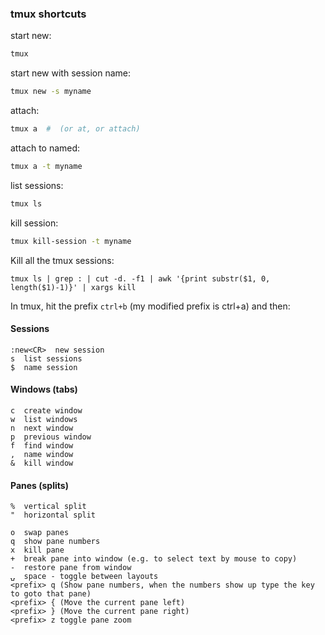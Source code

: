 ### tmux shortcuts

start new:

```bash
tmux
```

start new with session name:

```bash
tmux new -s myname
```

attach:

```bash
tmux a  #  (or at, or attach)
```

attach to named:

```bash
tmux a -t myname
```

list sessions:

```bash
tmux ls
```

kill session:

```bash
tmux kill-session -t myname
```

Kill all the tmux sessions:

```
tmux ls | grep : | cut -d. -f1 | awk '{print substr($1, 0, length($1)-1)}' | xargs kill
```

In tmux, hit the prefix `ctrl+b` (my modified prefix is ctrl+a) and then:

#### Sessions

    :new<CR>  new session
    s  list sessions
    $  name session

#### Windows (tabs)

    c  create window
    w  list windows
    n  next window
    p  previous window
    f  find window
    ,  name window
    &  kill window

#### Panes (splits)

    %  vertical split
    "  horizontal split

    o  swap panes
    q  show pane numbers
    x  kill pane
    +  break pane into window (e.g. to select text by mouse to copy)
    -  restore pane from window
    ⍽  space - toggle between layouts
    <prefix> q (Show pane numbers, when the numbers show up type the key to goto that pane)
    <prefix> { (Move the current pane left)
    <prefix> } (Move the current pane right)
    <prefix> z toggle pane zoom
